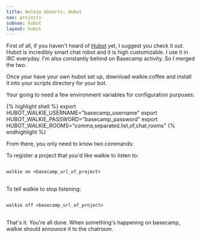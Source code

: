 ```yaml
---
title: Walkie &hearts; Hubot
nav: projects
subnav: hubot
layout: hubot
---
```


First of all, if you haven't heard of
[Hubot](http://github.com/github/hubot) yet, I suggest you check it out. Hubot is
incredibly smart chat robot and it is high customizable. I use it in IRC
everyday. I'm also constantly behind on Basecamp activity. So I merged
the two.

Once your have your own hubot set up, download walkie.coffee and install
it into your scripts directory for your bot.

Your going to need a few environment variables for configuration
purposes:

{% highlight shell %}
export HUBOT_WALKIE_USERNAME="basecamp_username"
export HUBOT_WALKIE_PASSWORD="basecamp_password"
export HUBOT_WALKIE_ROOMS="comma,separated,list,of,chat,rooms"
{% endhighlight %}

From there, you only need to know two commands:

To register a project that you'd like walkie to listen to:

<div class="highlight">
<pre>
<code class="shell">
<span class="nb">walkie</span> <span class="nv">on</span> <span class="s2">&lt;basecamp_url_of_project&gt;</span>
</code>
</pre>
</div>

To tell walkie to stop listening:

<div class="highlight">
<pre>
<code class="shell">
<span class="nb">walkie</span> <span class="nv">off</span> <span class="s2">&lt;basecamp_url_of_project&gt;</span>
</code>
</pre>
</div>

That's it. You're all done. When something's happening on basecamp,
walkie should announce it to the chatroom.
